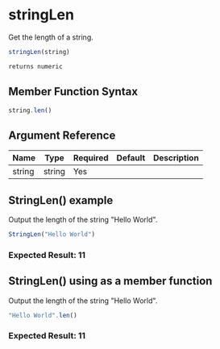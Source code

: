 # stringLen

Get the length of a string.

```javascript
stringLen(string)
```

```javascript
returns numeric
```

## Member Function Syntax

```javascript
string.len()
```

## Argument Reference

| Name | Type | Required | Default | Description |
| --- | --- | --- | --- | --- |
| string | string | Yes |  |  |

## StringLen() example

Output the length of the string "Hello World".

```javascript
StringLen("Hello World")
```

### Expected Result: 11

## StringLen() using as a member function

Output the length of the string "Hello World".

```javascript
"Hello World".len()
```

### Expected Result: 11
